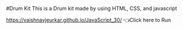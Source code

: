 #Drum Kit
This is a Drum kit made by using HTML, CSS, and javascript


https://vaishnavjeurkar.github.io/JavaScript_30/  👈Click here to Run